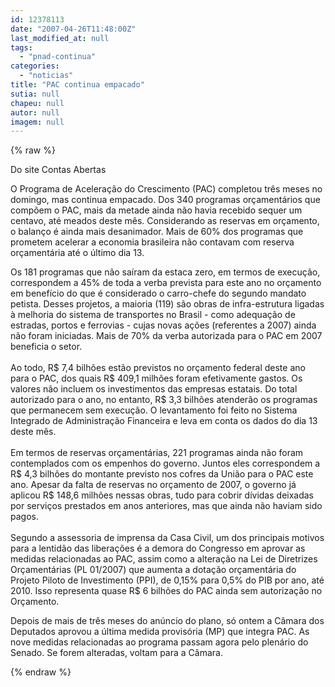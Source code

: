 ```yaml
---
id: 12378113
date: "2007-04-26T11:48:00Z"
last_modified_at: null
tags:
  - "pnad-continua"
categories:
  - "noticias"
title: "PAC continua empacado"
sutia: null
chapeu: null
autor: null
imagem: null
---
```

{% raw %}
<p><P>Do site Contas Abertas</P></p>
<p><P>O Programa de Aceleração do Crescimento (PAC) completou três meses no domingo, mas continua empacado. Dos 340 programas orçamentários que compõem o PAC, mais da metade ainda não havia recebido sequer um centavo, até meados deste mês. Considerando as reservas em orçamento, o balanço é ainda mais desanimador. Mais de 60% dos programas que prometem acelerar a economia brasileira não contavam com reserva orçamentária até o último dia 13.</P></p>
<p><P>Os 181 programas que não saíram da estaca zero, em termos de execução, correspondem a 45% de toda a verba prevista para este ano no orçamento em benefício do que é considerado o carro-chefe do segundo mandato petista. Desses projetos, a maioria (119) são obras de infra-estrutura ligadas à melhoria do sistema de transportes no Brasil - como adequação de estradas, portos e ferrovias - cujas novas ações (referentes a 2007) ainda não foram iniciadas. Mais de 70% da verba autorizada para o PAC em 2007 beneficia o setor. <BR><BR>Ao todo, R$ 7,4 bilhões estão previstos no orçamento federal deste ano para o PAC, dos quais R$ 409,1 milhões foram efetivamente gastos. Os valores não incluem os investimentos das empresas estatais. Do total autorizado para o ano, no entanto, R$ 3,3 bilhões atenderão os programas que permanecem sem execução. O levantamento foi feito no Sistema Integrado de Administração Financeira e leva em conta os dados do dia 13 deste mês.<BR><BR>Em termos de reservas orçamentárias, 221 programas ainda não foram contemplados com os empenhos do governo. Juntos eles correspondem a R$ 4,3 bilhões do montante previsto nos cofres da União para o PAC este ano. Apesar da falta de reservas no orçamento de 2007, o governo já aplicou R$ 148,6 milhões nessas obras, tudo para cobrir dívidas deixadas por serviços prestados em anos anteriores, mas que ainda não haviam sido pagos.<BR><BR>Segundo a assessoria de imprensa da Casa Civil, um dos principais motivos para a lentidão das liberações é a demora do Congresso em aprovar as medidas relacionadas ao PAC, assim como a alteração na Lei de Diretrizes Orçamentárias (PL 01/2007) que aumenta a dotação orçamentária do Projeto Piloto de Investimento (PPI), de 0,15% para 0,5% do PIB por ano, até 2010. Isso representa quase R$ 6 bilhões do PAC ainda sem autorização no Orçamento. </P></p>
<p><P>Depois de mais de três meses do anúncio do plano, só ontem a Câmara dos Deputados aprovou a última medida provisória (MP) que integra PAC. As nove medidas relacionadas ao programa passam agora pelo plenário do Senado. Se forem alteradas, voltam para a Câmara.</P> </p>
{% endraw %}